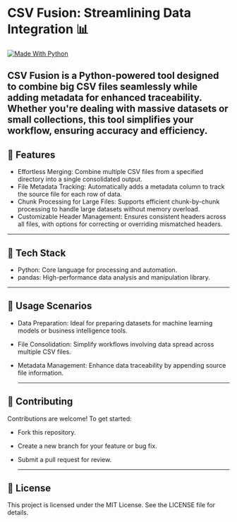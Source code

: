 # CSV Fusion: Streamlining Data Integration 📊
[![Made With Python ](https://img.shields.io/badge/Made%20with-Python-blue)](https://python.org/)  

CSV Fusion is a Python-powered tool designed to combine big CSV files seamlessly while adding metadata for enhanced traceability. Whether you're dealing with massive datasets or small collections, this tool simplifies your workflow, ensuring accuracy and efficiency.
---

## 💎 Features  
- Effortless Merging: Combine multiple CSV files from a specified directory into a single consolidated output.
- File Metadata Tracking: Automatically adds a metadata column to track the source file for each row of data.
- Chunk Processing for Large Files: Supports efficient chunk-by-chunk processing to handle large datasets without memory overload.
- Customizable Header Management: Ensures consistent headers across all files, with options for correcting or overriding mismatched headers.

---

## 🔋 Tech Stack  
- Python: Core language for processing and automation.
- pandas: High-performance data analysis and manipulation library.

---

## 🌟 Usage Scenarios
- Data Preparation: Ideal for preparing datasets for machine learning models or business intelligence tools.
- File Consolidation: Simplify workflows involving data spread across multiple CSV files.
- Metadata Management: Enhance data traceability by appending source file information.
  
  ---
  
## 🚩 Contributing
Contributions are welcome! To get started:
- Fork this repository.
- Create a new branch for your feature or bug fix.
- Submit a pull request for review.

  ---
  
## 📖 License
This project is licensed under the MIT License. See the LICENSE file for details.
   
